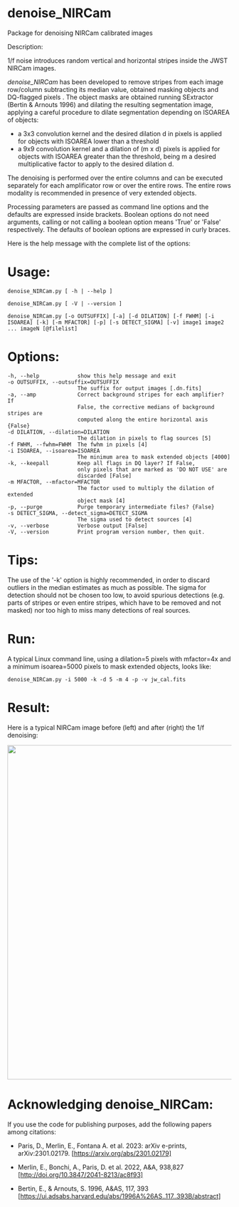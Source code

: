 # denoise_NIRCam

Package for denoising NIRCam calibrated images

Description: 

1/f noise introduces random vertical and horizontal stripes inside the JWST NIRCam images. 

*denoise_NIRCam* has been developed to remove stripes from each image row/column subtracting its median value, obtained
masking objects and DQ-flagged pixels . The object masks are obtained running SExtractor (Bertin & Arnouts 1996) and dilating 
the resulting segmentation image, applying a careful procedure to dilate segmentation depending on ISOAREA of objects:
-  a 3x3 convolution kernel and the desired dilation d in pixels is applied for objects with ISOAREA lower than a threshold
-  a 9x9 convolution kernel and a dilation of (m x d) pixels is applied for objects with ISOAREA greater than the threshold, 
being m a desired multiplicative factor to apply to the desired dilation d.

The denoising is performed over the entire columns and can be executed separately for each amplificator row or over 
the entire rows. The entire rows modality is recommended in presence of very extended objects.

Processing parameters are passed as command line options and the defaults are expressed inside brackets. 
Boolean options do not need arguments, calling or not calling a boolean option means 'True' or 'False' 
respectively. The defaults of boolean options are expressed in curly braces.

Here is the help message with the complete list of the options:

# Usage: 

    denoise_NIRCam.py [ -h | --help ]

    denoise_NIRCam.py [ -V | --version ]

    denoise_NIRCam.py [-o OUTSUFFIX] [-a] [-d DILATION] [-f FWHM] [-i ISOAREA] [-k] [-m MFACTOR] [-p] [-s DETECT_SIGMA] [-v] image1 image2 ... imageN [@filelist]

# Options:


    -h, --help            show this help message and exit
    -o OUTSUFFIX, --outsuffix=OUTSUFFIX
                          The suffix for output images [.dn.fits]
    -a, --amp             Correct background stripes for each amplifier? If
                          False, the corrective medians of background stripes are 
                          computed along the entire horizontal axis {False}
    -d DILATION, --dilation=DILATION
                          The dilation in pixels to flag sources [5]
    -f FWHM, --fwhm=FWHM  The fwhm in pixels [4]
    -i ISOAREA, --isoarea=ISOAREA
                          The minimum area to mask extended objects [4000]
    -k, --keepall         Keep all flags in DQ layer? If False,
                          only pixels that are marked as 'DO NOT USE' are
                          discarded [False]
    -m MFACTOR, --mfactor=MFACTOR
                          The factor used to multiply the dilation of extended
                          object mask [4]
    -p, --purge           Purge temporary intermediate files? {False}
    -s DETECT_SIGMA, --detect_sigma=DETECT_SIGMA
                          The sigma used to detect sources [4]
    -v, --verbose         Verbose output [False]
    -V, --version         Print program version number, then quit.

# Tips:

The use of the '-k' option is highly recommended, in order to discard outliers in the median estimates as much as possible. 
The sigma for detection should not be chosen too low, to avoid spurious detections (e.g. parts of stripes or even entire stripes, which have 
to be removed and not masked) nor too high to miss many detections of real sources. 

# Run:

A typical Linux command line, using a dilation=5 pixels with mfactor=4x and a minimum isoarea=5000 pixels to mask extended objects, looks like:

    denoise_NIRCam.py -i 5000 -k -d 5 -m 4 -p -v jw_cal.fits 
    
# Result:

Here is a typical NIRCam image before (left) and after (right) the 1/f denoising:

<img src="https://user-images.githubusercontent.com/68115391/222123579-fe481925-48cf-4468-9fe5-c6e16672ccb4.jpeg" width="750" />



# Acknowledging denoise_NIRCam: 

If you use the code for publishing purposes, add the following papers among citations:

- Paris, D., Merlin, E., Fontana A. et al. 2023: arXiv e-prints, arXiv:2301.02179. [https://arxiv.org/abs/2301.02179]

- Merlin, E., Bonchi, A., Paris, D. et al. 2022, A&A, 938,827 [http://doi.org/10.3847/2041-8213/ac8f93]

- Bertin, E., & Arnouts, S. 1996, A&AS, 117, 393 [https://ui.adsabs.harvard.edu/abs/1996A%26AS..117..393B/abstract]

